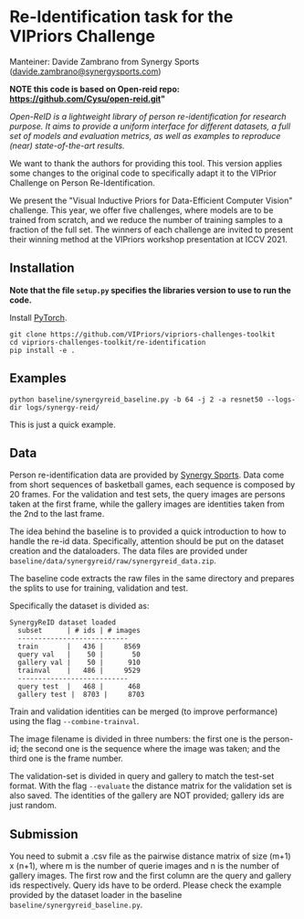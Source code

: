 # Re-Identification task for the VIPriors Challenge

Manteiner: Davide Zambrano from Synergy Sports (davide.zambrano@synergysports.com)

**NOTE this code is based on Open-reid repo: https://github.com/Cysu/open-reid.git"**

_Open-ReID is a lightweight library of person re-identification for research
purpose. It aims to provide a uniform interface for different datasets, a full
set of models and evaluation metrics, as well as examples to reproduce (near)
state-of-the-art results._

We want to thank the authors for providing this tool. This version applies some changes to the original code to specifically adapt it to the VIPrior Challenge on Person Re-Identification. 

We present the "Visual Inductive Priors for Data-Efficient Computer Vision" challenge. This year, we offer five challenges, where models are to be trained from scratch, and we reduce the number of training samples to a fraction of the full set. The winners of each challenge are invited to present their winning method at the VIPriors workshop presentation at ICCV 2021.

## Installation

**Note that the file ```setup.py``` specifies the libraries version to use to run the code.**

Install [PyTorch](http://pytorch.org/). 

```shell
git clone https://github.com/VIPriors/vipriors-challenges-toolkit
cd vipriors-challenges-toolkit/re-identification
pip install -e .
```

## Examples

```shell
python baseline/synergyreid_baseline.py -b 64 -j 2 -a resnet50 --logs-dir logs/synergy-reid/
```

This is just a quick example.

## Data

Person re-identification data are provided by [Synergy Sports](ttps://synergysports.com). Data come from short sequences of basketball games, each sequence is composed by 20 frames. For the validation and test sets, the query images are persons taken at the first frame, while the gallery images are identities taken from the 2nd to the last frame.

The idea behind the baseline is to provided a quick introduction to how to handle the re-id data. Specifically, attention should be put on the dataset creation and the dataloaders.
The data files are provided under ```baseline/data/synergyreid/raw/synergyreid_data.zip```.

The baseline code extracts the raw files in the same directory and prepares the splits to use for training, validation and test.

Specifically the dataset is divided as:

```shell
SynergyReID dataset loaded
  subset      | # ids | # images
  ---------------------------
  train       |   436 |     8569
  query val   |    50 |       50
  gallery val |    50 |      910
  trainval    |   486 |     9529
  ---------------------------
  query test  |   468 |      468
  gallery test |  8703 |     8703
```

Train and validation identities can be merged (to improve performance) using the flag ```--combine-trainval```.

The image filename is divided in three numbers: the first one is the person-id; the second one is the sequence where the image was taken; and the third one is the frame number.

The validation-set is divided in query and gallery to match the test-set format. With the flag ```--evaluate``` the distance matrix for the validation set is also saved.
The identities of the gallery are NOT provided; gallery ids are just random.

## Submission

You need to submit a .csv file as the pairwise distance matrix of size (m+1) x (n+1), where m is the number of querie images and n is the number of gallery images. The first row and the first column are the query and gallery ids respectively.
Query ids have to be orderd. Please check the example provided by the dataset loader in the baseline ```baseline/synergyreid_baseline.py```.

